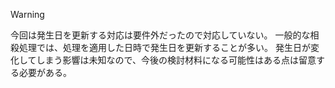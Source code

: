 > [!WARNING]
> 今回は発生日を更新する対応は要件外だったので対応していない。
> 一般的な相殺処理では、処理を適用した日時で発生日を更新することが多い。
> 発生日が変化してしまう影響は未知なので、今後の検討材料になる可能性はある点は留意する必要がある。
